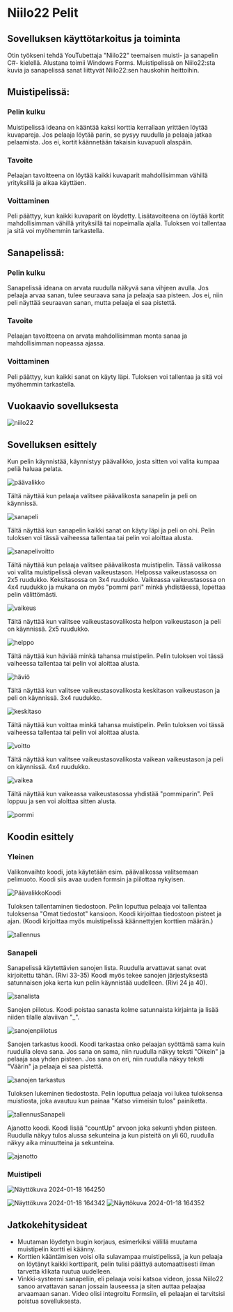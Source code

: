 # Niilo22 Pelit

## Sovelluksen käyttötarkoitus ja toiminta

Otin työkseni tehdä YouTubettaja "Niilo22" teemaisen muisti- ja sanapelin C#- kielellä. Alustana toimii Windows Forms. Muistipelissä on Niilo22:sta kuvia ja sanapelissä sanat liittyvät Niilo22:sen hauskohin heittoihin.
## Muistipelissä:
### Pelin kulku
Muistipelissä ideana on kääntää kaksi korttia kerrallaan yrittäen löytää kuvapareja.
Jos pelaaja löytää parin, se pysyy ruudulla ja pelaaja jatkaa pelaamista.
Jos ei, kortit käännetään takaisin kuvapuoli alaspäin.
### Tavoite
Pelaajan tavoitteena on löytää kaikki kuvaparit mahdollisimman vähillä yrityksillä ja aikaa käyttäen.
### Voittaminen
Peli päättyy, kun kaikki kuvaparit on löydetty.
Lisätavoiteena on löytää kortit mahdollisimman vähillä yrityksillä tai nopeimalla ajalla.
Tuloksen voi tallentaa ja sitä voi myöhemmin tarkastella.

## Sanapelissä:
### Pelin kulku
Sanapelissä ideana on arvata ruudulla näkyvä sana vihjeen avulla.
Jos pelaaja arvaa sanan, tulee seuraava sana ja pelaaja saa pisteen.
Jos ei, niin peli näyttää seuraavan sanan, mutta pelaaja ei saa pistettä.
### Tavoite
Pelaajan tavoitteena on arvata mahdollisimman monta sanaa ja mahdollisimman nopeassa ajassa.
### Voittaminen
Peli päättyy, kun kaikki sanat on käyty läpi.
Tuloksen voi tallentaa ja sitä voi myöhemmin tarkastella.

## Vuokaavio sovelluksesta
![niilo22](https://github.com/Hamppi990/Muistipeli1/assets/87445182/63f99042-9cba-40d8-9b61-d116be47d42c)

## Sovelluksen esittely

Kun pelin käynnistää, käynnistyy päävalikko, josta sitten voi valita kumpaa peliä haluaa pelata.

![päävalikko](https://github.com/Hamppi990/Muistipeli1/assets/87445182/52e97181-927b-4e7c-9411-194d737d23a0)

Tältä näyttää kun pelaaja valitsee päävalikosta sanapelin ja peli on käynnissä.

![sanapeli](https://github.com/Hamppi990/Muistipeli1/assets/87445182/e315c7be-bd84-49b7-9200-15c79c864f1e)

Tältä näyttää kun sanapelin kaikki sanat on käyty läpi ja peli on ohi.
Pelin tuloksen voi tässä vaiheessa tallentaa tai pelin voi aloittaa alusta.

![sanapelivoitto](https://github.com/Hamppi990/Muistipeli1/assets/87445182/3a8ae0ce-ede4-4ee0-a0b6-8a067adcad57)

Tältä näyttää kun pelaaja valitsee päävalikosta muistipelin. Tässä valikossa voi valita muistipelissä olevan vaikeustason.
Helpossa vaikeustasossa on 2x5 ruudukko. Keksitasossa on 3x4 ruudukko. Vaikeassa vaikeustasossa on 4x4 ruudukko ja mukana on myös "pommi pari" minkä yhdistäessä, lopettaa pelin välittömästi.

![vaikeus](https://github.com/Hamppi990/Muistipeli1/assets/87445182/cb5a69e7-0d62-46a1-8826-8a752a4a16cd)

Tältä näyttää kun valitsee vaikeustasovalikosta helpon vaikeustason ja peli on käynnissä. 2x5 ruudukko.

![helppo](https://github.com/Hamppi990/Muistipeli1/assets/87445182/9585248a-2a63-44ba-b31c-fca05c7d6d93)

Tältä näyttää kun häviää minkä tahansa muistipelin. Pelin tuloksen voi tässä vaiheessa tallentaa tai pelin voi aloittaa alusta.

![häviö](https://github.com/Hamppi990/Muistipeli1/assets/87445182/12db1eff-65b7-468e-bf36-1acfddea6363)

Tältä näyttää kun valitsee vaikeustasovalikosta keskitason vaikeustason ja peli on käynnissä. 3x4 ruudukko.

![keskitaso](https://github.com/Hamppi990/Muistipeli1/assets/87445182/195dc649-16d0-4c5a-b389-1dc6b7a24ae8)

Tältä näyttää kun voittaa minkä tahansa muistipelin. Pelin tuloksen voi tässä vaiheessa tallentaa tai pelin voi aloittaa alusta.

![voitto](https://github.com/Hamppi990/Muistipeli1/assets/87445182/17e27296-479c-4c91-aae8-91cbb0328c77)

Tältä näyttää kun valitsee vaikeustasovalikosta vaikean vaikeustason ja peli on käynnissä. 4x4 ruudukko.

![vaikea](https://github.com/Hamppi990/Muistipeli1/assets/87445182/59c816ca-4f07-4979-ade6-0909738d1396)

Tältä näyttää kun vaikeassa vaikeustasossa yhdistää "pommiparin". Peli loppuu ja sen voi aloittaa sitten alusta.

![pommi](https://github.com/Hamppi990/Muistipeli1/assets/87445182/1762fe19-366d-4baf-86bb-3216bb28172b)



## Koodin esittely
### Yleinen

Valikonvaihto koodi, jota käytetään esim. päävalikossa valitsemaan pelimuoto. Koodi siis avaa uuden formsin ja piilottaa nykyisen.

![PäävalikkoKoodi](https://github.com/Hamppi990/Muistipeli1/assets/87445182/da278d0e-96b3-407a-b19b-3fe6313ad8bb)

Tuloksen tallentaminen tiedostoon. Pelin loputtua pelaaja voi tallentaa tuloksensa "Omat tiedostot" kansioon. Koodi kirjoittaa tiedostoon pisteet ja ajan. (Koodi kirjoittaa myös muistipelissä käännettyjen korttien määrän.)

![tallennus](https://github.com/Hamppi990/Muistipeli1/assets/87445182/77736927-79a4-465b-8b4b-e83aa54a2811)

### Sanapeli
Sanapelissä käytettävien sanojen lista. Ruudulla arvattavat sanat ovat kirjoitettu tähän. (Rivi 33-35) Koodi myös tekee sanojen järjestyksestä satunnaisen joka kerta kun pelin käynnistää uudelleen. (Rivi 24 ja 40).

![sanalista](https://github.com/Hamppi990/Muistipeli1/assets/87445182/20909026-a8ca-418a-842f-f6ff743e9ffa)

Sanojen piilotus. Koodi poistaa sanasta kolme satunnaista kirjainta ja lisää niiden tilalle alaviivan "_".

![sanojenpiilotus](https://github.com/Hamppi990/Muistipeli1/assets/87445182/22692f10-fad1-4ebb-bd43-963eb971cee9)

Sanojen tarkastus koodi. Koodi tarkastaa onko pelaajan syöttämä sama kuin ruudulla oleva sana. Jos sana on sama, niin ruudulla näkyy teksti "Oikein" ja pelaaja saa yhden pisteen. Jos sana on eri, niin ruudulla näkyy teksti "Väärin" ja pelaaja ei saa pistettä.

![sanojen tarkastus](https://github.com/Hamppi990/Muistipeli1/assets/87445182/56542e0b-b3db-44d8-9830-b68ff25a3e00)

Tuloksen lukeminen tiedostosta. Pelin loputtua pelaaja voi lukea tuloksensa muistiosta, joka avautuu kun painaa "Katso viimeisin tulos" painiketta.

![tallennusSanapeli](https://github.com/Hamppi990/Muistipeli1/assets/87445182/11a688e8-3f5a-4fcb-90de-a5b3ff571cf8)

Ajanotto koodi. Koodi lisää "countUp" arvoon joka sekunti yhden pisteen. Ruudulla näkyy tulos alussa sekunteina ja kun pisteitä on yli 60, ruudulla näkyy aika minuutteina ja sekunteina.

![ajanotto](https://github.com/Hamppi990/Muistipeli1/assets/87445182/539af7b6-e1b0-44e6-a16e-fc3bb5b96ca7)

### Muistipeli
![Näyttökuva 2024-01-18 164250](https://github.com/Hamppi990/Muistipeli1/assets/87445182/bcebb6a1-836b-492a-8b8c-ddd472208c2c)

![Näyttökuva 2024-01-18 164342](https://github.com/Hamppi990/Muistipeli1/assets/87445182/1f26b4a3-c8fe-4b34-bb2b-345ac1dc3922)
![Näyttökuva 2024-01-18 164352](https://github.com/Hamppi990/Muistipeli1/assets/87445182/653cfa97-0f63-4d24-b5ab-b8662ef75220)

## Jatkokehitysideat
- Muutaman löydetyn bugin korjaus, esimerkiksi välillä muutama muistipelin kortti ei käänny.
- Korttien kääntämisen voisi olla sulavampaa muistipelissä, ja kun pelaaja on löytänyt kaikki korttiparit, pelin tulisi päättyä automaattisesti ilman tarvetta klikata ruutua uudelleen.
- Vinkki-systeemi sanapeliin, eli pelaaja voisi katsoa videon, jossa Niilo22 sanoo arvattavan sanan jossain lauseessa ja siten auttaa pelaajaa arvaamaan sanan. Video olisi integroitu Formsiin, eli pelaajan ei tarvitsisi poistua sovelluksesta.
